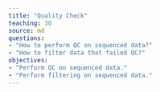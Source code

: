 ```yaml
---
title: "Quality Check"
teaching: 30
source: md
questions:
- "How to perform QC on sequenced data?"
- "How to filter data that failed QC?"
objectives:
- "Perform QC on sequenced data."
- "Perform filtering on sequenced data."
---
```

